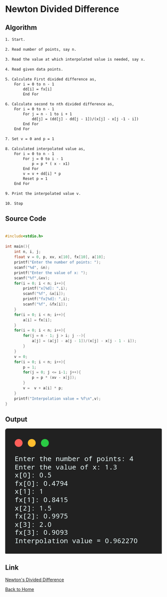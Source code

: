 # Newton Divided Difference

## Algorithm

    1. Start.

    2. Read number of points, say n.

    3. Read the value at which interpolated value is needed, say x.

    4. Read given data points.

    5. Calculate First divided difference as,
        For i = 0 to n - 1
            dd[i] = fx[i]
            End For
    
    6. Calculate second to nth divided difference as,
        For i = 0 to n - 1
            For j = n - 1 to i + 1
                dd[j] = (dd[j] - dd[j - 1])/(x[j] - x[j -1 - i])
            End For
        End For
    
    7. Set v = 0 and p = 1

    8. Calculated interpolated value as,
        For i = 0 to n - 1
            For j = 0 to i - 1
                p = p * ( x - x1)
            End For
            v = v + dd[i] * p
            Reset p = 1
        End For
    
    9. Print the interpolated value v.

    10. Stop

## Source Code

``` c

#include<stdio.h>

int main(){
    int n, i, j;
    float v = 0, p, xv, x[10], fx[10], a[10];
    printf("Enter the number of points: ");
    scanf("%d", &n);
    printf("Enter the value of x: ");
    scanf("%f",&xv);
    for(i = 0; i < n; i++){
        printf("x[%d]: ",i);
        scanf("%f", &x[i]);
        printf("fx[%d]: ",i);
        scanf("%f", &fx[i]);
    }
    for(i = 0; i < n; i++){
        a[i] = fx[i];
    }
    for(i = 0; i < n; i++){
        for(j = n - 1; j > i; j --){
            a[j] = (a[j] - a[j - 1])/(x[j] - x[j - 1 - i]);
        }
    }
    v = 0;
    for(i = 0; i < n; i++){
        p = 1;
        for(j = 0; j <= i-1; j++){
            p = p * (xv - x[j]);
        }
        v =  v + a[i] * p;
    }
    printf("Interpolation value = %f\n",v);
}
```

## Output

![Newton's Divided Divided Difference](../assets/06.png)

## Link

[Newton's Divided Difference](https://github.com/kabirdeula/Numerical_Method_Lab_Report/blob/main/Lab%20Report/Lab06.c)

[Back to Home](../README.md)
